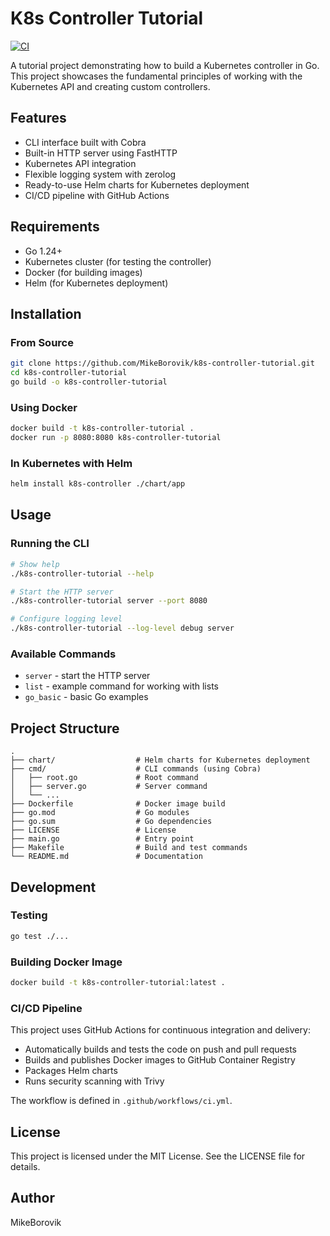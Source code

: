 # K8s Controller Tutorial

[![CI](https://github.com/MikeBorovik/k8s-controller-tutorial/actions/workflows/ci.yml/badge.svg)](https://github.com/MikeBorovik/k8s-controller-tutorial/actions/workflows/ci.yml)

A tutorial project demonstrating how to build a Kubernetes controller in Go. This project showcases the fundamental principles of working with the Kubernetes API and creating custom controllers.

## Features

- CLI interface built with Cobra
- Built-in HTTP server using FastHTTP
- Kubernetes API integration
- Flexible logging system with zerolog
- Ready-to-use Helm charts for Kubernetes deployment
- CI/CD pipeline with GitHub Actions

## Requirements

- Go 1.24+
- Kubernetes cluster (for testing the controller)
- Docker (for building images)
- Helm (for Kubernetes deployment)

## Installation

### From Source

```bash
git clone https://github.com/MikeBorovik/k8s-controller-tutorial.git
cd k8s-controller-tutorial
go build -o k8s-controller-tutorial
```

### Using Docker

```bash
docker build -t k8s-controller-tutorial .
docker run -p 8080:8080 k8s-controller-tutorial
```

### In Kubernetes with Helm

```bash
helm install k8s-controller ./chart/app
```

## Usage

### Running the CLI

```bash
# Show help
./k8s-controller-tutorial --help

# Start the HTTP server
./k8s-controller-tutorial server --port 8080

# Configure logging level
./k8s-controller-tutorial --log-level debug server
```

### Available Commands

- `server` - start the HTTP server
- `list` - example command for working with lists
- `go_basic` - basic Go examples

## Project Structure

```
.
├── chart/                  # Helm charts for Kubernetes deployment
├── cmd/                    # CLI commands (using Cobra)
│   ├── root.go             # Root command
│   ├── server.go           # Server command
│   └── ...
├── Dockerfile              # Docker image build
├── go.mod                  # Go modules
├── go.sum                  # Go dependencies
├── LICENSE                 # License
├── main.go                 # Entry point
├── Makefile                # Build and test commands
└── README.md               # Documentation
```

## Development

### Testing

```bash
go test ./...
```

### Building Docker Image

```bash
docker build -t k8s-controller-tutorial:latest .
```

### CI/CD Pipeline

This project uses GitHub Actions for continuous integration and delivery:

- Automatically builds and tests the code on push and pull requests
- Builds and publishes Docker images to GitHub Container Registry
- Packages Helm charts
- Runs security scanning with Trivy

The workflow is defined in `.github/workflows/ci.yml`.

## License

This project is licensed under the MIT License. See the LICENSE file for details.

## Author

MikeBorovik